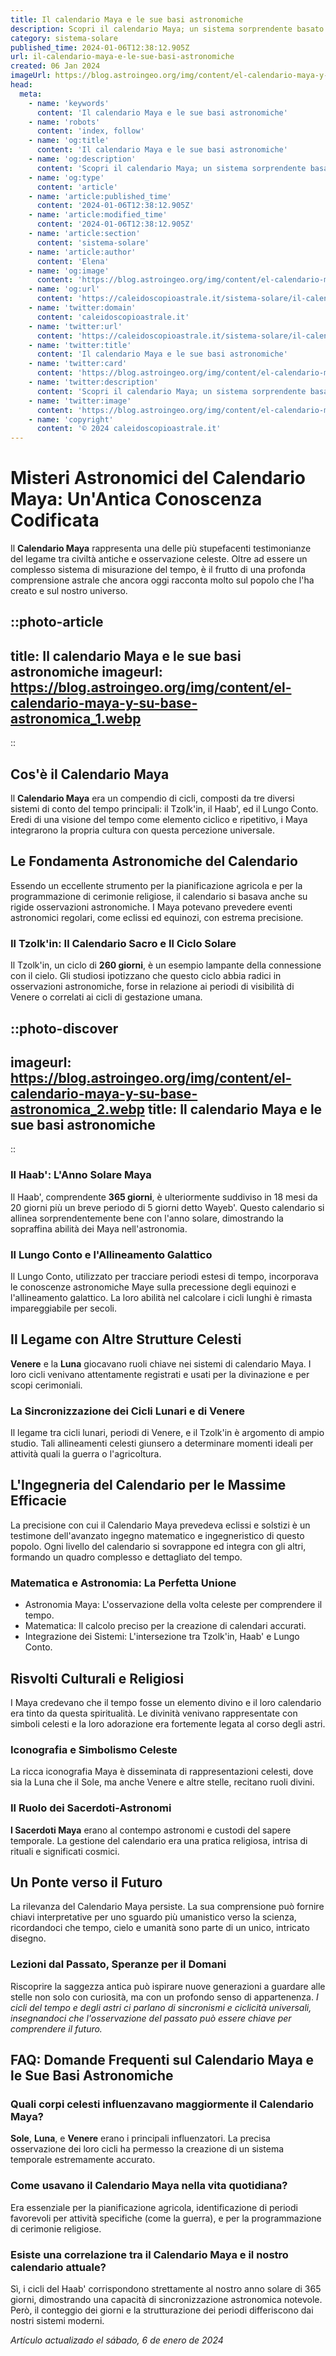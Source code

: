 ```yaml
---
title: Il calendario Maya e le sue basi astronomiche
description: Scopri il calendario Maya; un sistema sorprendente basato sullastronomia antica. Leggi il nostro approfondimento!
category: sistema-solare
published_time: 2024-01-06T12:38:12.905Z
url: il-calendario-maya-e-le-sue-basi-astronomiche
created: 06 Jan 2024
imageUrl: https://blog.astroingeo.org/img/content/el-calendario-maya-y-su-base-astronomica_1.webp
head:
  meta:
    - name: 'keywords'
      content: 'Il calendario Maya e le sue basi astronomiche'
    - name: 'robots'
      content: 'index, follow'
    - name: 'og:title'
      content: 'Il calendario Maya e le sue basi astronomiche'
    - name: 'og:description'
      content: 'Scopri il calendario Maya; un sistema sorprendente basato sullastronomia antica. Leggi il nostro approfondimento!'
    - name: 'og:type'
      content: 'article'
    - name: 'article:published_time'
      content: '2024-01-06T12:38:12.905Z'
    - name: 'article:modified_time'
      content: '2024-01-06T12:38:12.905Z'
    - name: 'article:section'
      content: 'sistema-solare'
    - name: 'article:author'
      content: 'Elena'
    - name: 'og:image'
      content: 'https://blog.astroingeo.org/img/content/el-calendario-maya-y-su-base-astronomica_1.webp'
    - name: 'og:url'
      content: 'https://caleidoscopioastrale.it/sistema-solare/il-calendario-maya-e-le-sue-basi-astronomiche'
    - name: 'twitter:domain'
      content: 'caleidoscopioastrale.it'
    - name: 'twitter:url'
      content: 'https://caleidoscopioastrale.it/sistema-solare/il-calendario-maya-e-le-sue-basi-astronomiche'
    - name: 'twitter:title'
      content: 'Il calendario Maya e le sue basi astronomiche'
    - name: 'twitter:card'
      content: 'https://blog.astroingeo.org/img/content/el-calendario-maya-y-su-base-astronomica_1.webp'
    - name: 'twitter:description'
      content: 'Scopri il calendario Maya; un sistema sorprendente basato sullastronomia antica. Leggi il nostro approfondimento!'
    - name: 'twitter:image'
      content: 'https://blog.astroingeo.org/img/content/el-calendario-maya-y-su-base-astronomica_1.webp'
    - name: 'copyright'
      content: '© 2024 caleidoscopioastrale.it'
---
```

# Misteri Astronomici del Calendario Maya: Un'Antica Conoscenza Codificata

Il **Calendario Maya** rappresenta una delle più stupefacenti testimonianze del legame tra civiltà antiche e osservazione celeste. Oltre ad essere un complesso sistema di misurazione del tempo, è il frutto di una profonda comprensione astrale che ancora oggi racconta molto sul popolo che l'ha creato e sul nostro universo.

::photo-article
---
title: Il calendario Maya e le sue basi astronomiche
imageurl: https://blog.astroingeo.org/img/content/el-calendario-maya-y-su-base-astronomica_1.webp
---
::

## Cos'è il Calendario Maya

Il **Calendario Maya** era un compendio di cicli, composti da tre diversi sistemi di conto del tempo principali: il Tzolk'in, il Haab', ed il Lungo Conto. Eredi di una visione del tempo come elemento ciclico e ripetitivo, i Maya integrarono la propria cultura con questa percezione universale.

## Le Fondamenta Astronomiche del Calendario

Essendo un eccellente strumento per la pianificazione agricola e per la programmazione di cerimonie religiose, il calendario si basava anche su rigide osservazioni astronomiche. I Maya potevano prevedere eventi astronomici regolari, come eclissi ed equinozi, con estrema precisione.

### Il Tzolk'in: Il Calendario Sacro e Il Ciclo Solare

Il Tzolk'in, un ciclo di **260 giorni**, è un esempio lampante della connessione con il cielo. Gli studiosi ipotizzano che questo ciclo abbia radici in osservazioni astronomiche, forse in relazione ai periodi di visibilità di Venere o correlati ai cicli di gestazione umana.

::photo-discover
---
imageurl: https://blog.astroingeo.org/img/content/el-calendario-maya-y-su-base-astronomica_2.webp
title: Il calendario Maya e le sue basi astronomiche
---
::

### Il Haab': L'Anno Solare Maya

Il Haab', comprendente **365 giorni**, è ulteriormente suddiviso in 18 mesi da 20 giorni più un breve periodo di 5 giorni detto Wayeb'. Questo calendario si allinea sorprendentemente bene con l'anno solare, dimostrando la sopraffina abilità dei Maya nell'astronomia.

### Il Lungo Conto e l'Allineamento Galattico

Il Lungo Conto, utilizzato per tracciare periodi estesi di tempo, incorporava le conoscenze astronomiche Maye sulla precessione degli equinozi e l'allineamento galattico. La loro abilità nel calcolare i cicli lunghi è rimasta impareggiabile per secoli.

## Il Legame con Altre Strutture Celesti

**Venere** e la **Luna** giocavano ruoli chiave nei sistemi di calendario Maya. I loro cicli venivano attentamente registrati e usati per la divinazione e per scopi cerimoniali.

### La Sincronizzazione dei Cicli Lunari e di Venere

Il legame tra cicli lunari, periodi di Venere, e il Tzolk'in è argomento di ampio studio. Tali allineamenti celesti giunsero a determinare momenti ideali per attività quali la guerra o l'agricoltura.

## L'Ingegneria del Calendario per le Massime Efficacie

La precisione con cui il Calendario Maya prevedeva eclissi e solstizi è un testimone dell'avanzato ingegno matematico e ingegneristico di questo popolo. Ogni livello del calendario si sovrappone ed integra con gli altri, formando un quadro complesso e dettagliato del tempo.

### Matematica e Astronomia: La Perfetta Unione

* Astronomia Maya: L'osservazione della volta celeste per comprendere il tempo.
* Matematica: Il calcolo preciso per la creazione di calendari accurati.
* Integrazione dei Sistemi: L'intersezione tra Tzolk'in, Haab' e Lungo Conto.

## Risvolti Culturali e Religiosi

I Maya credevano che il tempo fosse un elemento divino e il loro calendario era tinto da questa spiritualità. Le divinità venivano rappresentate con simboli celesti e la loro adorazione era fortemente legata al corso degli astri.

### Iconografia e Simbolismo Celeste

La ricca iconografia Maya è disseminata di rappresentazioni celesti, dove sia la Luna che il Sole, ma anche Venere e altre stelle, recitano ruoli divini.

### Il Ruolo dei Sacerdoti-Astronomi

**I Sacerdoti Maya** erano al contempo astronomi e custodi del sapere temporale. La gestione del calendario era una pratica religiosa, intrisa di rituali e significati cosmici.

## Un Ponte verso il Futuro

La rilevanza del Calendario Maya persiste. La sua comprensione può fornire chiavi interpretative per uno sguardo più umanistico verso la scienza, ricordandoci che tempo, cielo e umanità sono parte di un unico, intricato disegno.

### Lezioni dal Passato, Speranze per il Domani

Riscoprire la saggezza antica può ispirare nuove generazioni a guardare alle stelle non solo con curiosità, ma con un profondo senso di appartenenza. *I cicli del tempo e degli astri ci parlano di sincronismi e ciclicità universali, insegnandoci che l'osservazione del passato può essere chiave per comprendere il futuro.*

## FAQ: Domande Frequenti sul Calendario Maya e le Sue Basi Astronomiche

### Quali corpi celesti influenzavano maggiormente il Calendario Maya?

**Sole**, **Luna**, e **Venere** erano i principali influenzatori. La precisa osservazione dei loro cicli ha permesso la creazione di un sistema temporale estremamente accurato.

### Come usavano il Calendario Maya nella vita quotidiana?

Era essenziale per la pianificazione agricola, identificazione di periodi favorevoli per attività specifiche (come la guerra), e per la programmazione di cerimonie religiose.

### Esiste una correlazione tra il Calendario Maya e il nostro calendario attuale?

Sì, i cicli del Haab' corrispondono strettamente al nostro anno solare di 365 giorni, dimostrando una capacità di sincronizzazione astronomica notevole. Però, il conteggio dei giorni e la strutturazione dei periodi differiscono dai nostri sistemi moderni.

_Artículo actualizado el sábado, 6 de enero de 2024_